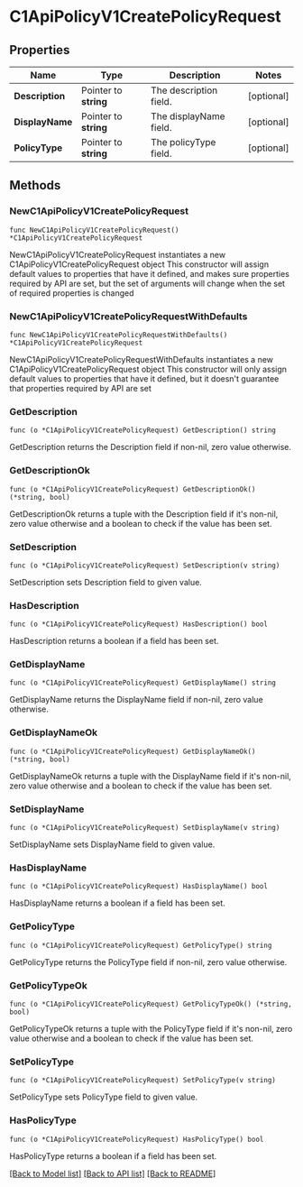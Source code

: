 # C1ApiPolicyV1CreatePolicyRequest

## Properties

Name | Type | Description | Notes
------------ | ------------- | ------------- | -------------
**Description** | Pointer to **string** | The description field. | [optional] 
**DisplayName** | Pointer to **string** | The displayName field. | [optional] 
**PolicyType** | Pointer to **string** | The policyType field. | [optional] 

## Methods

### NewC1ApiPolicyV1CreatePolicyRequest

`func NewC1ApiPolicyV1CreatePolicyRequest() *C1ApiPolicyV1CreatePolicyRequest`

NewC1ApiPolicyV1CreatePolicyRequest instantiates a new C1ApiPolicyV1CreatePolicyRequest object
This constructor will assign default values to properties that have it defined,
and makes sure properties required by API are set, but the set of arguments
will change when the set of required properties is changed

### NewC1ApiPolicyV1CreatePolicyRequestWithDefaults

`func NewC1ApiPolicyV1CreatePolicyRequestWithDefaults() *C1ApiPolicyV1CreatePolicyRequest`

NewC1ApiPolicyV1CreatePolicyRequestWithDefaults instantiates a new C1ApiPolicyV1CreatePolicyRequest object
This constructor will only assign default values to properties that have it defined,
but it doesn't guarantee that properties required by API are set

### GetDescription

`func (o *C1ApiPolicyV1CreatePolicyRequest) GetDescription() string`

GetDescription returns the Description field if non-nil, zero value otherwise.

### GetDescriptionOk

`func (o *C1ApiPolicyV1CreatePolicyRequest) GetDescriptionOk() (*string, bool)`

GetDescriptionOk returns a tuple with the Description field if it's non-nil, zero value otherwise
and a boolean to check if the value has been set.

### SetDescription

`func (o *C1ApiPolicyV1CreatePolicyRequest) SetDescription(v string)`

SetDescription sets Description field to given value.

### HasDescription

`func (o *C1ApiPolicyV1CreatePolicyRequest) HasDescription() bool`

HasDescription returns a boolean if a field has been set.

### GetDisplayName

`func (o *C1ApiPolicyV1CreatePolicyRequest) GetDisplayName() string`

GetDisplayName returns the DisplayName field if non-nil, zero value otherwise.

### GetDisplayNameOk

`func (o *C1ApiPolicyV1CreatePolicyRequest) GetDisplayNameOk() (*string, bool)`

GetDisplayNameOk returns a tuple with the DisplayName field if it's non-nil, zero value otherwise
and a boolean to check if the value has been set.

### SetDisplayName

`func (o *C1ApiPolicyV1CreatePolicyRequest) SetDisplayName(v string)`

SetDisplayName sets DisplayName field to given value.

### HasDisplayName

`func (o *C1ApiPolicyV1CreatePolicyRequest) HasDisplayName() bool`

HasDisplayName returns a boolean if a field has been set.

### GetPolicyType

`func (o *C1ApiPolicyV1CreatePolicyRequest) GetPolicyType() string`

GetPolicyType returns the PolicyType field if non-nil, zero value otherwise.

### GetPolicyTypeOk

`func (o *C1ApiPolicyV1CreatePolicyRequest) GetPolicyTypeOk() (*string, bool)`

GetPolicyTypeOk returns a tuple with the PolicyType field if it's non-nil, zero value otherwise
and a boolean to check if the value has been set.

### SetPolicyType

`func (o *C1ApiPolicyV1CreatePolicyRequest) SetPolicyType(v string)`

SetPolicyType sets PolicyType field to given value.

### HasPolicyType

`func (o *C1ApiPolicyV1CreatePolicyRequest) HasPolicyType() bool`

HasPolicyType returns a boolean if a field has been set.


[[Back to Model list]](../README.md#documentation-for-models) [[Back to API list]](../README.md#documentation-for-api-endpoints) [[Back to README]](../README.md)


